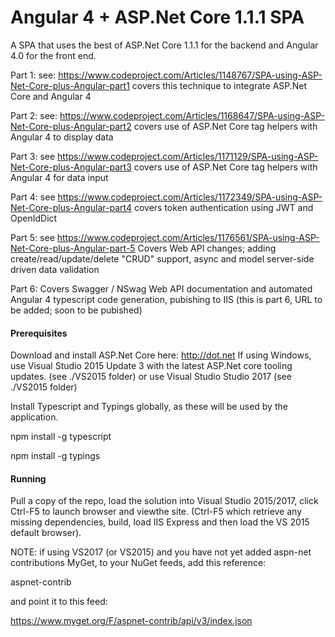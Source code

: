 # Angular 4 + ASP.Net Core 1.1.1 SPA

A SPA that uses the best of ASP.Net Core 1.1.1 for the backend and Angular 4.0 for the front end.

Part 1: see: https://www.codeproject.com/Articles/1148767/SPA-using-ASP-Net-Core-plus-Angular-part1
covers this technique to integrate ASP.Net Core and Angular 4

Part 2: see: https://www.codeproject.com/Articles/1168647/SPA-using-ASP-Net-Core-plus-Angular-part2
covers use of ASP.Net Core tag helpers with Angular 4 to display data

Part 3: see https://www.codeproject.com/Articles/1171129/SPA-using-ASP-Net-Core-plus-Angular-part3
covers use of ASP.Net Core tag helpers with Angular 4 for data input

Part 4: see https://www.codeproject.com/Articles/1172349/SPA-using-ASP-Net-Core-plus-Angular-part4
covers token authentication using JWT and OpenIdDict 

Part 5: see https://www.codeproject.com/Articles/1176561/SPA-using-ASP-Net-Core-plus-Angular-part-5
Covers Web API changes; adding create/read/update/delete "CRUD" support, async and model server-side driven data validation

Part 6: Covers Swagger / NSwag Web API documentation and automated Angular 4 typescript code generation, pubishing to IIS
(this is part 6, URL to be added; soon to be pubished)

#### Prerequisites

Download and install ASP.Net Core here: http://dot.net 
If using Windows, use Visual Studio 2015 Update 3 with the latest ASP.Net core tooling updates. (see ./VS2015 folder)
or use Visual Studio Studio 2017 (see ./VS2015 folder)

Install Typescript and Typings globally, as these will be used by the application.

npm install -g typescript

npm install -g typings 


#### Running

Pull a copy of the repo, load the solution into Visual Studio 2015/2017, click Ctrl-F5 to launch browser and viewthe site.
(Ctrl-F5 which retrieve any missing dependencies, build, load IIS Express and then load the VS 2015 default browser).

NOTE: if using VS2017 (or VS2015) and you have not yet added aspn-net contributions MyGet, to your NuGet feeds, add this reference:

aspnet-contrib

and point it to this feed:

https://www.myget.org/F/aspnet-contrib/api/v3/index.json
